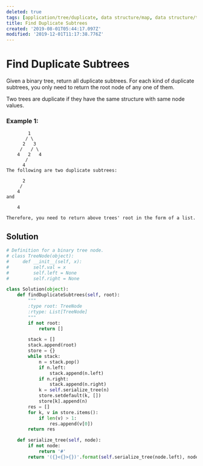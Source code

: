 ```yaml
---
deleted: true
tags: [application/tree/duplicate, data structure/map, data structure/tree]
title: Find Duplicate Subtrees
created: '2019-08-01T05:44:17.097Z'
modified: '2019-12-01T11:17:38.776Z'
---
```


# Find Duplicate Subtrees


Given a binary tree, return all duplicate subtrees. For each kind of duplicate subtrees, you only need to return the root node of any one of them.

Two trees are duplicate if they have the same structure with same node values.

### Example 1:

```
        1
       / \
      2   3
     /   / \
    4   2   4
       /
      4
The following are two duplicate subtrees:

      2
     /
    4
and

    4

Therefore, you need to return above trees' root in the form of a list.
```


## Solution

```python
# Definition for a binary tree node.
# class TreeNode(object):
#     def __init__(self, x):
#         self.val = x
#         self.left = None
#         self.right = None

class Solution(object):
    def findDuplicateSubtrees(self, root):
        """
        :type root: TreeNode
        :rtype: List[TreeNode]
        """
        if not root:
            return []

        stack = []
        stack.append(root)
        store = {}
        while stack:
            n = stack.pop()
            if n.left:
                stack.append(n.left)
            if n.right:
                stack.append(n.right)
            k = self.serialize_tree(n)
            store.setdefault(k, [])
            store[k].append(n)
        res = []
        for k, v in store.items():
            if len(v) > 1:
                res.append(v[0])
        return res

    def serialize_tree(self, node):
        if not node:
            return '#'
        return '({}<{}>{})'.format(self.serialize_tree(node.left), node.val, self.serialize_tree(node.right))
```
